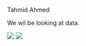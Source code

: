 Tahmid Ahmed


We wil be looking at data. 

![](../figures/PV_national_historical.jpg)
![](../figures/PV_states_historical.jpg)


